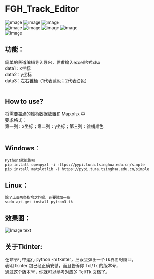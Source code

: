 # FGH_Track_Editor 
![image](https://img.shields.io/badge/author-XavierG_Cons-orange.svg)
![image](https://img.shields.io/badge/author-HRex39-orange.svg)
![image](https://img.shields.io/badge/tester-Spencer1909-orange.svg)  
![image](https://img.shields.io/badge/python-3.5.2-green.svg)
![image](https://img.shields.io/badge/python-3.6.6-green.svg)
![image](https://img.shields.io/badge/python-3.7.4-green.svg)
![image](https://img.shields.io/badge/python-3.8.2-green.svg)  
![image](https://img.shields.io/badge/anaconda?-red.svg)
## 功能：  
  简单的赛道编辑导入导出，要求输入excel格式xlsx  
  data1：x坐标  
  data2：y坐标  
  data3：左右锥桶（1代表蓝色；2代表红色）</br></br>
## How to use?
  将需要描点的锥桶数据放置在    Map.xlsx    中  
    要求格式：  
    第一列：x坐标；第二列：y坐标；第三列：锥桶颜色</br></br>
## Windows：   
    Python3就能跑啦   
    pip install openpyxl -i https://pypi.tuna.tsinghua.edu.cn/simple  
    pip install matplotlib -i https://pypi.tuna.tsinghua.edu.cn/simple  
  
## Linux：  
    除了上面两条指令之外呢，还要附加一条  
    sudo apt-get install python3-tk
    
## 效果图：
![Image text](https://raw.githubusercontent.com/HRex39/FGH_Track_Editor/master/image/Image_1.png)  
## 关于Tkinter:  
  在命令行中运行 python -m tkinter，应该会弹出一个Tk界面的窗口，  
  表明 tkinter 包已经正确安装，而且告诉你 Tcl/Tk 的版本号，  
  通过这个版本号，你就可以参考对应的 Tcl/Tk 文档了。  
